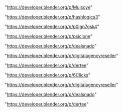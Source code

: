 "https://developer.blender.org/p/Mujsoye"

"https://developer.blender.org/p/hashlogics3"

"https://developer.blender.org/p/p0jgn7gsk4"

"https://developer.blender.org/p/psiclone"

"https://developer.blender.org/p/dealsnado"

"https://developer.blender.org/p/digitalagencyreseller"

"https://developer.blender.org/p/dertee"

 
"https://developer.blender.org/p/6Clicks"


"https://developer.blender.org/p/digitalagencyreseller"


"https://developer.blender.org/p/dealsnado"


"https://developer.blender.org/p/dertee"


 
